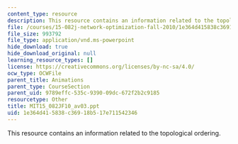 ```yaml
---
content_type: resource
description: This resource contains an information related to the topological ordering.
file: /courses/15-082j-network-optimization-fall-2010/1e364d415838c36918b517e711542346_MIT15_082JF10_av03.ppt
file_size: 993792
file_type: application/vnd.ms-powerpoint
hide_download: true
hide_download_original: null
learning_resource_types: []
license: https://creativecommons.org/licenses/by-nc-sa/4.0/
ocw_type: OCWFile
parent_title: Animations
parent_type: CourseSection
parent_uid: 9789effc-535c-9390-09dc-672f2b2c9185
resourcetype: Other
title: MIT15_082JF10_av03.ppt
uid: 1e364d41-5838-c369-18b5-17e711542346
---
```

This resource contains an information related to the topological ordering.